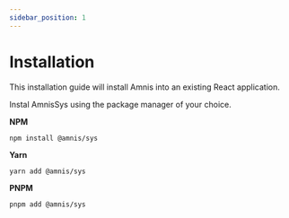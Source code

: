 ```yaml
---
sidebar_position: 1
---
```


# Installation

This installation guide will install Amnis into an existing React application.

Instal AmnisSys using the package manager of your choice.

**NPM**
```
npm install @amnis/sys
```

**Yarn**
```
yarn add @amnis/sys
```

**PNPM**
```
pnpm add @amnis/sys
```